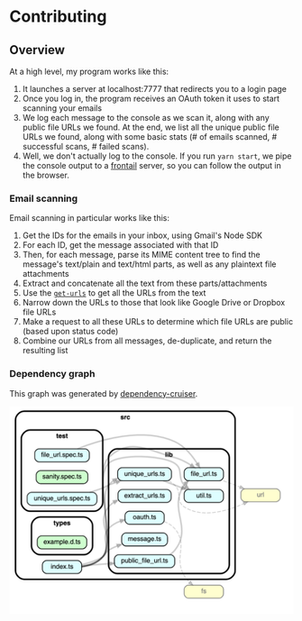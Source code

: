 # Contributing

## Overview

At a high level, my program works like this:

1. It launches a server at localhost:7777 that redirects you to a login page
2. Once you log in, the program receives an OAuth token it uses to start scanning your emails
3. We log each message to the console as we scan it, along with any public file URLs we found.
   At the end, we list all the unique public file URLs we found, along with some basic stats (# of emails scanned, # successful scans, # failed scans).
4. Well, we don't actually log to the console. If you run `yarn start`, we pipe the console output to a [frontail](https://github.com/mthenw/frontail) server, so you can follow the output in the browser.

### Email scanning

Email scanning in particular works like this:

1. Get the IDs for the emails in your inbox, using Gmail's Node SDK
2. For each ID, get the message associated with that ID
3. Then, for each message, parse its MIME content tree to find the message's text/plain and text/html parts, as well as any plaintext file attachments
4. Extract and concatenate all the text from these parts/attachments
5. Use the [`get-urls`](https://github.com/sindresorhus/get-urls) to get all the URLs from the text
6. Narrow down the URLs to those that look like Google Drive or Dropbox file URLs
7. Make a request to all these URLs to determine which file URLs are public (based upon status code)
8. Combine our URLs from all messages, de-duplicate, and return the resulting list

### Dependency graph

This graph was generated by [dependency-cruiser](https://github.com/sverweij/dependency-cruiser).

![](dependency_graph.png)
